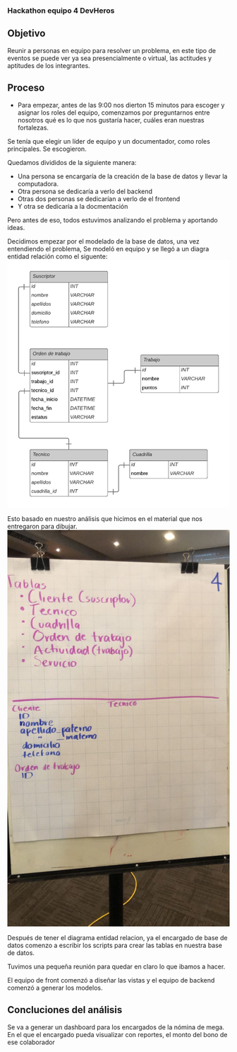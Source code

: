 ### Hackathon equipo 4 DevHeros

## Objetivo
Reunir a personas en equipo para resolver un problema, en este tipo de eventos se puede ver ya sea  presencialmente o virtual, las actitudes y aptitudes de los integrantes.

## Proceso
- Para empezar, antes de las 9:00 nos dierton 15 minutos para escoger y asignar los roles del equipo, comenzamos por preguntarnos entre nosotros qué es lo que nos gustaría hacer, cuáles eran nuestras fortalezas.

Se tenía que elegir un líder de equipo y un documentador, como roles principales. Se escogieron.

Quedamos divididos de la siguiente manera:
- Una persona se encargaría de la creación de la base de datos y llevar la computadora.
- Otra persona se dedicaría a verlo del backend
- Otras dos personas se dedicarían a verlo de el frontend
- Y otra se dedicaría a la docmentación

Pero antes de eso, todos estuvimos analizando el problema y aportando ideas.

Decidimos empezar por el modelado de la base de datos, una vez entendiendo el problema,
Se modeló en equipo y se llegó a un diagra entidad relación como el siguente:
![diagramaEr](images/diagramaER.jpeg)

Esto basado en nuestro análisis que hicimos en el material que nos entregaron para dibujar.
![preDiagrama](images/preDiagrama.jpeg)

Después de tener el diagrama entidad relacion, ya el encargado de base de datos comenzo a escribir los scripts para crear las tablas en nuestra base de datos.

Tuvimos una pequeña reunión para quedar en claro lo que ibamos a hacer.

El equipo de front comenzó a diseñar las vistas y el equipo de backend comenzó a generar los modelos.



## Concluciones del análisis

Se va a generar un dashboard para los encargados de la nómina de mega.
En el que el encargado pueda visualizar con reportes, el monto del bono de ese colaborador
